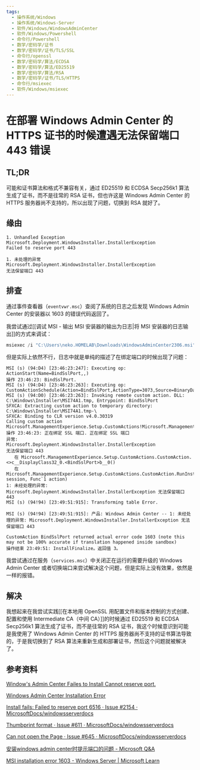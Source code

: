 ```yaml
---
tags:
  - 操作系统/Windows
  - 操作系统/Windows-Server
  - 软件/Windows/WindowsAdminCenter
  - 软件/Windows/Powershell
  - 命令行/Powershell
  - 数学/密码学/证书
  - 数学/密码学/证书/TLS/SSL
  - 命令行/openssl
  - 数学/密码学/算法/ECDSA
  - 数学/密码学/算法/ED25519
  - 数学/密码学/算法/RSA
  - 数学/密码学/证书/TLS/HTTPS
  - 命令行/msiexec
  - 软件/Windows/msiexec
---
```

# 在部署 Windows Admin Center 的 HTTPS 证书的时候遭遇无法保留端口 443 错误

## TL;DR

可能和证书算法和格式不兼容有关，通过 ED25519 和 ECDSA Secp256k1 算法生成了证书，而不是往常的 RSA 证书，但也许这是 Windows Admin Center 的 HTTPS 服务器尚不支持的，所以出现了问题，切换到 RSA 就好了。

## 缘由

```
1. Unhandled Exception
Microsoft.Deployment.WindowsInstaller.InstallerException
Failed to reserve port 443
```

```
1. 未处理的异常
Microsoft.Deployment.WindowsInstaller.InstallerException
无法保留端口 443
```

## 排查

通过事件查看器（`eventvwr.msc`）查阅了系统的日志之后发现 Windows Admin Center 的安装器以 1603 的错误代码返回了。

我尝试通过[[调试 MSI - 输出 MSI 安装器的输出为日志|将 MSI 安装器的日志输出]]的方式来调试：

```powershell
msiexec /i "C:\Users\neko.HOMELAB\Downloads\WindowsAdminCenter2306.msi" /l*v "log.log"
```

但是实际上依然不行，日志中就是单纯的描述了在绑定端口的时候出现了问题：

```
MSI (s) (94:D4) [23:46:23:247]: Executing op: ActionStart(Name=BindSslPort,,)
操作 23:46:23: BindSslPort.
MSI (s) (94:D4) [23:46:23:263]: Executing op: CustomActionSchedule(Action=BindSslPort,ActionType=3073,Source=BinaryData,Target=BindSslPort,CustomActionData=SME_PORT=443;SME_THUMBPRINT=46a713bd4e296069908c688837642c458d5700d5;SUPPORTED_SERVER_SKU=1)
MSI (s) (94:D0) [23:46:23:263]: Invoking remote custom action. DLL: C:\Windows\Installer\MSI74A1.tmp, Entrypoint: BindSslPort
SFXCA: Extracting custom action to temporary directory: C:\Windows\Installer\MSI74A1.tmp-\
SFXCA: Binding to CLR version v4.0.30319
Calling custom action Microsoft.ManagementExperience.Setup.CustomActions!Microsoft.ManagementExperience.Setup.CustomActions.CustomAction.BindSslPort
操作 23:46:23: 正在绑定 SSL 端口. 正在绑定 SSL 端口
异常:
Microsoft.Deployment.WindowsInstaller.InstallerException
无法保留端口 443
   在 Microsoft.ManagementExperience.Setup.CustomActions.CustomAction.<>c__DisplayClass32_0.<BindSslPort>b__0()
   在 Microsoft.ManagementExperience.Setup.CustomActions.CustomAction.RunInstallerAction(Session session, Func`1 action)
1: 未经处理的异常: Microsoft.Deployment.WindowsInstaller.InstallerException 无法保留端口 443
MSI (s) (94!94) [23:49:51:915]: Transforming table Error.

MSI (s) (94!94) [23:49:51:915]: 产品: Windows Admin Center -- 1: 未经处理的异常: Microsoft.Deployment.WindowsInstaller.InstallerException 无法保留端口 443

CustomAction BindSslPort returned actual error code 1603 (note this may not be 100% accurate if translation happened inside sandbox)
操作结束 23:49:51: InstallFinalize。返回值 3。
```

我尝试通过在服务（`services.msc`）中关闭正在运行的需要升级的 Windows Admin Center 或者切换端口来尝试解决这个问题，但是实际上没有效果，依然是一样的报错。

## 解决

我想起来在我尝试实践[[在本地用 OpenSSL 用配置文件和版本控制的方式创建、配置和使用 Intermediate CA（中间 CA）]]的时候通过 ED25519 和 ECDSA Secp256k1 算法生成了证书，而不是往常的 RSA 证书，我这个时候意识到可能是我使用了 Windows Admin Center 的 HTTPS 服务器尚不支持的证书算法导致的，于是我切换到了 RSA 算法来重新生成和部署证书，然后这个问题就被解决了。

## 参考资料

[Window's Admin Center Failes to Install Cannot reserve port.](https://community.spiceworks.com/topic/2467339-window-s-admin-center-failes-to-install-cannot-reserve-port)

[Windows Admin Center Installation Error](https://social.technet.microsoft.com/Forums/windowsserver/en-US/30c13d54-4abe-455b-bc36-71208116e991/windows-admin-center-installation-error?forum=WinServerPreview)

[Install fails: Failed to reserve port 6516 · Issue #2154 · MicrosoftDocs/windowsserverdocs](https://github.com/MicrosoftDocs/windowsserverdocs/issues/2154)

[Thumbprint format · Issue #611 · MicrosoftDocs/windowsserverdocs](https://github.com/MicrosoftDocs/windowsserverdocs/issues/611)

[Can not open the Page · Issue #645 · MicrosoftDocs/windowsserverdocs](https://github.com/MicrosoftDocs/windowsserverdocs/issues/645)

[安装windows admin center时提示端口的问题 - Microsoft Q&A](https://learn.microsoft.com/en-us/answers/questions/1341345/windows-admin-center)

[MSI installation error 1603 - Windows Server | Microsoft Learn](https://learn.microsoft.com/en-us/troubleshoot/windows-server/application-management/msi-installation-error-1603)
